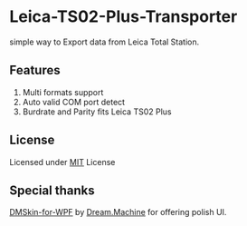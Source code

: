 # Leica-TS02-Plus-Transporter
simple way to Export data from Leica Total Station.
## Features
1. Multi formats support
2. Auto valid COM port detect
3. Burdrate and Parity fits Leica TS02 Plus
## License
Licensed under [MIT](https://github.com/InoriJam/Leica-TS02-Plus-Transporter/blob/master/LICENSE) License
## Special thanks
[DMSkin-for-WPF](https://github.com/944095635/DMSkin-for-WPF) by [Dream.Machine](https://github.com/944095635) for offering polish UI.
